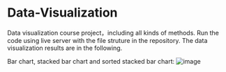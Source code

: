 # Data-Visualization
Data visualization course project，including all kinds of methods. Run the code using live server with the file struture in the repository. The data visualization results are in the following.

Bar chart, stacked bar chart and sorted stacked bar chart:
![image](https://github.com/lbj-sketch/Data-Visualization/assets/104444219/3c1c9ea5-115e-4d45-9136-61706d784426)



